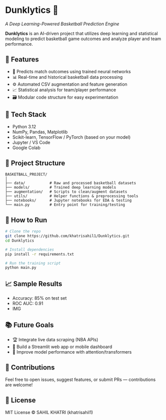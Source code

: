 # Dunklytics 🏀  
*A Deep Learning-Powered Basketball Prediction Engine*

**Dunklytics** is an AI-driven project that utilizes deep learning and statistical modeling to predict basketball game outcomes and analyze player and team performance.

## 🚀 Features
- 🧠 Predicts match outcomes using trained neural networks
- 📊 Real-time and historical basketball data processing
- ⚙️ Automated CSV augmentation and feature generation
- 📈 Statistical analysis for team/player performance
- 🗃️ Modular code structure for easy experimentation

## 🧪 Tech Stack
- Python 3.12
- NumPy, Pandas, Matplotlib
- Scikit-learn, TensorFlow / PyTorch (based on your model)
- Jupyter / VS Code
- Google Colab

## 📂 Project Structure

````
BASKETBALL_PROJECT/
│
├── data/           # Raw and processed basketball datasets
├── models/         # Trained deep learning models
├── augmentation/   # Scripts to clean/augment datasets
├── utils/          # Helper functions & preprocessing tools
├── notebooks/      # Jupyter notebooks for EDA & testing
└── main.py         # Entry point for training/testing
````
## 📌 How to Run

```bash
# Clone the repo
git clone https://github.com/khatrisahil1/Dunklytics.git
cd Dunklytics

# Install dependencies
pip install -r requirements.txt

# Run the training script
python main.py
```
## 📈 Sample Results
- Accuracy: 85% on test set
- ROC AUC: 0.91
- IMG

## 📚 Future Goals
- 🏆 Integrate live data scraping (NBA APIs)
- 📲 Build a Streamlit web app or mobile dashboard
- 🔁 Improve model performance with attention/transformers

## 🙌 Contributions
Feel free to open issues, suggest features, or submit PRs — contributions are welcome!

## 📄 License
MIT License © SAHIL KHATRI (khatrisahil1)

